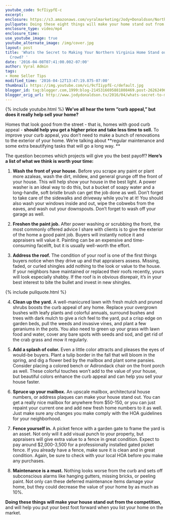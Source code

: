 ```yaml
---
youtube_code: 9cfIiypfE-c
excerpt:
enclosure: https://s3.amazonaws.com/vyralmarketing/Jody+Donaldson/Northern+Virginia+Real+Estate+Agent-+Eight+quick+tips+to+improve+curb+appeal.mp4
pullquote: Doing these eight things will make your home stand out from the competition
enclosure_type: video/mp4
enclosure_time:
use_youtube_image: true
youtube_alternate_image: /img/cover.jpg
layout: post
title: 'Whats the Secret to Making Your Northern Virginia Home Stand out from the
  Crowd? '
date: '2016-04-08T07:41:00.002-07:00'
author: Vyral Admin
tags:
- Home Seller Tips
modified_time: '2016-04-12T13:47:19.875-07:00'
thumbnail: https://img.youtube.com/vi/9cfIiypfE-c/default.jpg
blogger_id: tag:blogger.com,1999:blog-2145316695881808469.post-2626249642435939967
blogger_orig_url: http://www.jodydonaldson.tv/2016/04/whats-secret-to-making-your-northern.html
---
```

{% include youtube.html %}
**We’ve all hear the term “curb appeal,” but does it really help sell your home?**

Homes that look good from the street - that is, homes with good curb appeal - **should help you get a higher price and take less time to sell.** To improve your curb appeal, you don’t need to make a bunch of renovations to the exterior of your home. We’re talking about **regular maintenance and some extra beautifying tasks that will go a long way. **

The question becomes which projects will give you the best payoff? **Here’s a list of what we think is worth your time:**

1. **Wash the front of your house.** Before you scrape any paint or plant more azaleas, wash the dirt, mildew, and general grunge off the front of your house. This will help show your house in the best light. A power washer is an ideal way to do this, but a bucket of soapy water and a long-handle, soft bristle brush can get the job done as well. Don’t forget to take care of the sidewalks and driveway while you’re at it!  You should also wash your windows inside and out, wipe the cobwebs from the eaves, and wash out your downspouts. Don’t forget to wash off your garage as well.

2. **Freshen the paint job.** After power washing or scrubbing the front, the most commonly offered advice I share with clients is to give the exterior of the home a good paint job. Buyers will instantly notice it and appraisers will value it. Painting can be an expensive and time-consuming facelift, but it is usually well-worth the effort.

3. **Address the roof.** The condition of your roof is one of the first things buyers notice when they drive up and that appraisers assess. Missing, faded, or curled shingles add nothing to the look or value to the house. If your neighbors have maintained or replaced their roofs recently, yours will look especially shabby. If the roof is in obvious disrepair, it’s in your best interest to bite the bullet and invest in new shingles.

{% include pullquote.html %}

4. **Clean up the yard.** A well-manicured lawn with fresh mulch and pruned shrubs boosts the curb appeal of any home. Replace your overgrown bushes with leafy plants and colorful annuals, surround bushes and trees with dark mulch to give a rich feel to the yard, put a crisp edge on garden beds, pull the weeds and invasive vines, and plant a few geraniums in the pots. You also need to green up your grass with lawn food and water, cover any bare spots with seeds and sod, and get rid of the crab grass and mow it regularly.

5. **Add a splash of color.** Even a little color attracts and pleases the eyes of would-be buyers. Plant a tulip border in the fall that will bloom in the spring, and dig a flower bed by the mailbox and plant some pansies. Consider placing a colored bench or Adirondack chair on the front porch as well. These colorful touches won’t add to the value of your house, but beautiful colors enhance the curb appeal and can help you sell your house faster.

6. **Spruce up your mailbox.** An upscale mailbox, architectural house numbers, or address plaques can make your house stand out. You can get a really nice mailbox for anywhere from $50-150, or you can just repaint your current one and add new fresh home numbers to it as well. Just make sure any changes you make comply with the HOA guidelines for your neighborhood.

7. **Fence yourself in.** A picket fence with a garden gate to frame the yard is an asset. Not only will it add visual punch to your property, but appraisers will give extra value to a fence in great condition. Expect to pay around $2,000-3,500 for a professionally installed gated picket fence. If you already have a fence, make sure it is clean and in great condition. Again, be sure to check with your local HOA before you make any purchases.

8. **Maintenance is a must.** Nothing looks worse from the curb and sets off subconscious alarms like hanging gutters, missing bricks, or peeling paint. Not only can these deferred maintenance items damage your home, but they could decrease the value of your home by as much as 10%.

**Doing these things will make your house stand out from the competition,** and will help you put your best foot forward when you list your home on the market.
